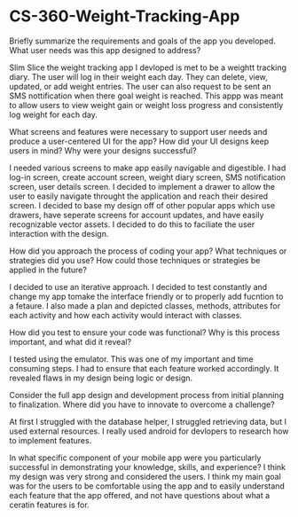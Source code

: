 # CS-360-Weight-Tracking-App
Briefly summarize the requirements and goals of the app you developed. What user needs was this app designed to address?

Slim Slice the weight tracking app I devloped is met to be a weightt tracking diary. The user will log in their weight each day. They can delete, view, updated, or add weight entries. The user can also request to be sent an SMS nottification when there goal weight is reached. This appp was meant to allow users to view weight gain or weight loss progress and consistently log weight for each day.


What screens and features were necessary to support user needs and produce a user-centered UI for the app? How did your UI designs keep users in mind? Why were your designs successful?

I needed various screens to make app easily navigable and digestible. I had log-in screen, create account screen, weight diary screen, SMS notification screen, user details screen. I decided to implement a drawer to allow the user to easily navigate throught the application and reach their desired screen. I decided to base my design off of other popular apps which use drawers, have seperate screens for account updates, and have easily recognizable vector assets. I decided to do this to faciliate the user interaction with the design.



How did you approach the process of coding your app? What techniques or strategies did you use? How could those techniques or strategies be applied in the future?

I decided to use an iterative approach. I decided to test constantly and change my app tomake the interface friendly or to properly add fucntion to a fetaure. I also made a plan and depicted classes, methods, attributes for each activity and how each activity would interact with classes.


How did you test to ensure your code was functional? Why is this process important, and what did it reveal?

I tested using the emulator. This was one of my important and time consuming steps. I had to ensure that each feature worked accordingly. It revealed flaws in my design being logic or design. 

Consider the full app design and development process from initial planning to finalization. Where did you have to innovate to overcome a challenge?

At first I struggled with the database helper, I struggled retrieving data, but I used external resources. I really used android for devlopers to research how to implement features. 


In what specific component of your mobile app were you particularly successful in demonstrating your knowledge, skills, and experience?
I think my design was very strong and considered the users. I think my main goal was for the users to be comfortable using the app and to easily understand each feature that the app offered, and not have questions about what a ceratin features is for.

